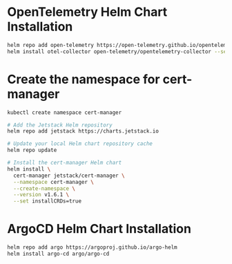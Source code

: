 # OpenTelemetry Helm Chart Installation
```bash
helm repo add open-telemetry https://open-telemetry.github.io/opentelemetry-helm-charts
helm install otel-collector open-telemetry/opentelemetry-collector --set mode=deployment --set resources.requests.cpu=100m --set resources.requests.memory=100Mi --set resources.limits.cpu=200m --set resources.limits.memory=200Mi
```
# Create the namespace for cert-manager
```bash 
kubectl create namespace cert-manager

# Add the Jetstack Helm repository
helm repo add jetstack https://charts.jetstack.io

# Update your local Helm chart repository cache
helm repo update

# Install the cert-manager Helm chart
helm install \
  cert-manager jetstack/cert-manager \
  --namespace cert-manager \
  --create-namespace \
  --version v1.6.1 \
  --set installCRDs=true
```

# ArgoCD Helm Chart Installation
```bash
helm repo add argo https://argoproj.github.io/argo-helm
helm install argo-cd argo/argo-cd
```